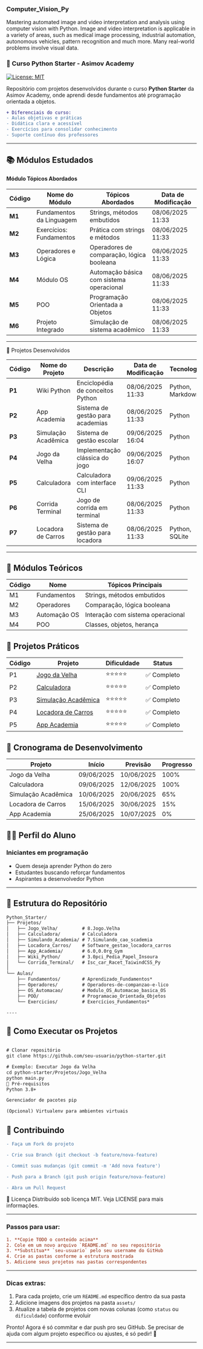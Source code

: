 ### Computer_Vision_Py
Mastering automated image and video interpretation and analysis using computer vision with Python. Image and video interpretation is applicable in a variety of areas, such as medical image processing, industrial automation, autonomous vehicles, pattern recognition and much more. Many real-world problems involve visual data.


### 🐍 Curso Python Starter - Asimov Academy

[![License: MIT](https://img.shields.io/badge/License-MIT-yellow.svg)](https://opensource.org/licenses/MIT)

Repositório com projetos desenvolvidos durante o curso **Python Starter** da Asimov Academy, onde aprendi desde fundamentos até programação orientada a objetos.

```diff
+ Diferenciais do curso:
- Aulas objetivas e práticas
- Didática clara e acessível
- Exercícios para consolidar conhecimento
- Suporte contínuo dos professores

```
----

## 📚 Módulos Estudados

#### Módulo	Tópicos Abordados

| Código | Nome do Módulo | Tópicos Abordados | Data de Modificação |
|--------|----------------|-------------------|---------------------|
| **M1** | Fundamentos da Linguagem | Strings, métodos embutidos | 08/06/2025 11:33 |
| **M2** | Exercícios: Fundamentos | Prática com strings e métodos | 08/06/2025 11:33 |
| **M3** | Operadores e Lógica | Operadores de comparação, lógica booleana | 08/06/2025 11:33 |
| **M4** | Módulo OS | Automação básica com sistema operacional | 08/06/2025 11:33 |
| **M5** | POO | Programação Orientada a Objetos | 08/06/2025 11:33 |
| **M6** | Projeto Integrado | Simulação de sistema acadêmico | 08/06/2025 11:33 |

----


🚀 Projetos Desenvolvidos


| Código | Nome do Projeto | Descrição | Data de Modificação | Tecnologias |
|--------|-----------------|-----------|---------------------|-------------|
| **P1** | Wiki Python | Enciclopédia de conceitos Python | 08/06/2025 11:33 | Python, Markdown |
| **P2** | App Academia | Sistema de gestão para academias | 08/06/2025 11:33 | Python |
| **P3** | Simulação Acadêmica | Sistema de gestão escolar | 09/06/2025 16:04 | Python |
| **P4** | Jogo da Velha | Implementação clássica do jogo | 09/06/2025 16:07 | Python |
| **P5** | Calculadora | Calculadora com interface CLI | 09/06/2025 11:33 | Python |
| **P6** | Corrida Terminal | Jogo de corrida em terminal | 08/06/2025 11:33 | Python |
| **P7** | Locadora de Carros | Sistema de gestão para locadora | 08/06/2025 11:33 | Python, SQLite |

----

## 🧠 Módulos Teóricos

| Código | Nome | Tópicos Principais |
|--------|------|--------------------|
| M1 | Fundamentos | Strings, métodos embutidos |
| M2 | Operadores | Comparação, lógica booleana |
| M3 | Automação OS | Interação com sistema operacional |
| M4 | POO | Classes, objetos, herança |

## 🚀 Projetos Práticos

| Código | Projeto | Dificuldade | Status |
|--------|---------|-------------|--------|
| P1 | [Jogo da Velha](Projetos/Jogo_Velha) | ⭐⭐⭐⭐⭐ | ✅ Completo |
| P2 | [Calculadora](Projetos/Calculadora) | ⭐⭐⭐⭐⭐ | ✅ Completo 
| P3 | [Simulação Acadêmica](Projetos/Simulando_Academia) |⭐⭐⭐⭐⭐ | ✅ Completo 
| P4 | [Locadora de Carros](Projetos/Locadora_Carros) | ⭐⭐⭐⭐⭐ | ✅ Completo 
| P5 | [App Academia](Projetos/App_Academia) | ⭐⭐⭐⭐⭐ | ✅ Completo 

## 📅 Cronograma de Desenvolvimento

| Projeto | Início | Previsão | Progresso |
|---------|--------|----------|-----------|
| Jogo da Velha | 09/06/2025 | 10/06/2025 | 100% |
| Calculadora | 09/06/2025 | 12/06/2025 | 100% |
| Simulação Acadêmica | 10/06/2025 | 20/06/2025 | 65% |
| Locadora de Carros | 15/06/2025 | 30/06/2025 | 15% |
| App Academia | 25/06/2025 | 10/07/2025 | 0% |



## 👨‍💻 Perfil do Aluno

### Iniciantes em programação

- Quem deseja aprender Python do zero
- Estudantes buscando reforçar fundamentos
- Aspirantes a desenvolvedor Python

----

## 📂 Estrutura do Repositório

```diff
Python_Starter/
├── Projetos/
│   ├── Jogo_Velha/         # 8.Jogo.Velha
│   ├── Calculadora/        # Calculadora
│   ├── Simulando_Academia/ # 7.Simulando_cao_scademia
│   ├── Locadora_Carros/    # Software_gestao_locadora_carros
│   ├── App_Academia/       # 6.0,0.0rg_Gym
│   ├── Wiki_Python/        # 3.0pci_Pedia_Papel_Insoura
│   └── Corrida_Terminal/   # Isc_car_Racet_TaiwindCSS_Py
│
└── Aulas/
    ├── Fundamentos/        # Aprendizado_Fundamentos*
    ├── Operadores/         # Operadores-de-companzao-e-lico
    ├── OS_Automacao/       # Modulo_OS_Automacao_basica_OS
    ├── POO/                # Programacao_Orientada_Objetos
    └── Exercicios/         # Exercícios_Fundamentos*

```
    ----

   
## 🔧 Como Executar os Projetos

```diff

# Clonar repositório
git clone https://github.com/seu-usuario/python-starter.git

# Exemplo: Executar Jogo da Velha
cd python-starter/Projetos/Jogo_Velha
python main.py
📌 Pré-requisitos
Python 3.8+

Gerenciador de pacotes pip

(Opcional) Virtualenv para ambientes virtuais

```


## 🤝 Contribuindo

```diff
- Faça um Fork do projeto

- Crie sua Branch (git checkout -b feature/nova-feature)

- Commit suas mudanças (git commit -m 'Add nova feature')

- Push para a Branch (git push origin feature/nova-feature)

- Abra um Pull Request

```

📄 Licença
Distribuído sob licença MIT. Veja LICENSE para mais informações.


----

### Passos para usar:

```diff
1. **Copie TODO o conteúdo acima**
2. Cole em um novo arquivo `README.md` no seu repositório
3. **Substitua** `seu-usuario` pelo seu username do GitHub
4. Crie as pastas conforme a estrutura mostrada
5. Adicione seus projetos nas pastas correspondentes
```
----

### Dicas extras:
1. Para cada projeto, crie um `README.md` específico dentro da sua pasta
2. Adicione imagens dos projetos na pasta `assets/`
3. Atualize a tabela de projetos com novas colunas (como `status` ou `dificuldade`) conforme evoluir




Pronto! Agora é só commitar e dar push pro seu GitHub. Se precisar de ajuda com algum projeto específico ou ajustes, é só pedir! 🚀

----
